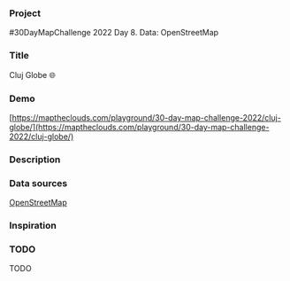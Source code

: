 ### Project

#30DayMapChallenge 2022 Day 8. Data: OpenStreetMap

### Title

Cluj Globe 🌐

### Demo

[https://maptheclouds.com/playground/30-day-map-challenge-2022/cluj-globe/](https://maptheclouds.com/playground/30-day-map-challenge-2022/cluj-globe/)

### Description

### Data sources

[OpenStreetMap](https://www.openstreetmap.org/about/)

### Inspiration

### TODO

TODO
